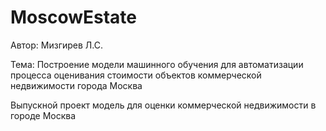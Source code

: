 # MoscowEstate

Автор: Мизгирев Л.С.

Тема: Построение модели машинного обучения для автоматизации процесса оценивания стоимости объектов коммерческой недвижимости города Москва

Выпускной проект модель для оценки коммерческой недвижимости в городе Москва


